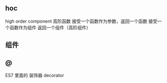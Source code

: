 ## hoc
high order component
高阶函数
接受一个函数作为参数，返回一个函数
接受一个函数作为组件 返回一个组件（高阶组件）
## 组件

## @
ES7 里面的 装饰器 decorator 